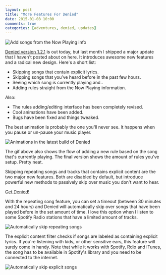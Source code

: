 ```yaml
---
layout: post
title: "More Features For Denied"
date: 2015-01-08 10:00
comments: true
categories: [adventures, denied, updates]
---
```


![Add songs from the Now Playing info](/images/content/denied-macbook-now-playing-with-caption.jpg)

[Denied version 1.2.1](http://www.getdenied.com) is out today, but last month I shipped a major update that I haven't posted about on here. It introduces awesome new features and a radical new design. Here's a short list:

* Skipping songs that contain explicit lyrics.
* Skipping songs that you’ve heard before in the past few hours.
* Seeing which song is currently playing and..
* Adding rules straight from the Now Playing information.

Also:

* The rules adding/editing interface has been completely revised.
* Cool animations have been added.
* Bugs have been fixed and things tweaked.

<!-- more -->

The best animation is probably the one you'll never see. It happens when you pause or un-pause your music player.

![Animations in the latest build of Denied](/images/content/denied-animation-experiment.gif)

The gif above also shows the flow of adding a new rule based on the song that's currently playing. The final version shows the amount of rules you've setup. Pretty neat.

Skipping repeating songs and tracks that contains explicit content are the two major new features. Both are disabled by default, but introduce powerful new methods to passively skip over music you don't want to hear.

<div class="text-center">
<a href="http://www.getdenied.com" class="btn btn-large btn-success">Get Denied!</a>
</div>

With the repeating song feature, you can set a timeout (between 30 minutes and 24 hours) and Denied will automatically skip over songs that have been played before in the set amount of time. I love this option when I listen to some Spotify Radio stations that have a limited amount of tracks.

![Automatically skip repeating songs](/images/content/denied-macbook-skip-repeating-with-caption.jpg)

The explicit content filter checks if songs are labeled as containing explicit lyrics. If you're listening with kids, or other sensitive ears, this feature will surely come in handy. Note that while it works with Spotify, Rdio and iTunes, the song has to be available in Spotify's library and you need to be connected to the internet.

![Automatically skip explicit songs](/images/content/denied-macbook-skip-explicit-with-caption.jpg)


